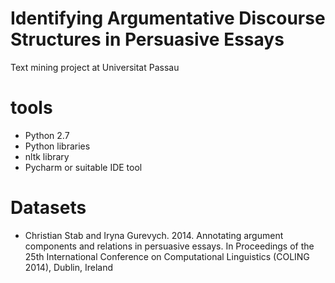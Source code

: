 # Identifying Argumentative Discourse Structures in Persuasive Essays
Text mining project at Universitat Passau

# tools
- Python 2.7
- Python libraries
- nltk library
- Pycharm or suitable IDE tool

# Datasets 

- Christian Stab and Iryna Gurevych. 2014. Annotating argument components and relations
   in persuasive essays. In Proceedings of the 25th International Conference on
   Computational Linguistics (COLING 2014), Dublin, Ireland

